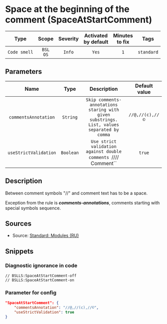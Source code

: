 # Space at the beginning of the comment (SpaceAtStartComment)

|     Type     |        Scope        | Severity |    Activated<br>by default    |    Minutes<br>to fix    |    Tags    |
|:------------:|:-------------------:|:--------:|:-----------------------------:|:-----------------------:|:----------:|
| `Code smell` |    `BSL`<br>`OS`    |  `Info`  |             `Yes`             |           `1`           | `standard` |

## Parameters


|         Name          |   Type    |                                        Description                                         |  Default value  |
|:---------------------:|:---------:|:------------------------------------------------------------------------------------------:|:---------------:|
| `commentsAnnotation`  | `String`  | `Skip comments-annotations staring with given substrings. List, values separated by comma` | `//@,//(c),//©` |
| `useStrictValidation` | `Boolean` |               `Use strict validation against double comments `//// Comment``               |     `true`      |
<!-- Блоки выше заполняются автоматически, не трогать -->
## Description

Between comment symbols "//" and comment text has to be a space.

Exception from the rule is _**comments-annotations**_, comments starting with special symbols sequence.

## Sources

* Source: [Standard: Modules (RU)](https://its.1c.ru/db/v8std#content:456:hdoc)

## Snippets

<!-- Блоки ниже заполняются автоматически, не трогать -->
### Diagnostic ignorance in code

```bsl
// BSLLS:SpaceAtStartComment-off
// BSLLS:SpaceAtStartComment-on
```

### Parameter for config

```json
"SpaceAtStartComment": {
    "commentsAnnotation": "//@,//(c),//©",
    "useStrictValidation": true
}
```

